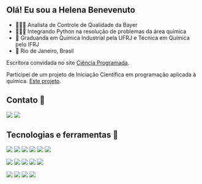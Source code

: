 ## Olá! Eu sou a Helena Benevenuto

* 👩🏻‍🔬 Analista de Controle de Qualidade da Bayer
* 👩🏻‍💻 Integrando Python na resolução de problemas da área química
* 🧪 Graduanda em Química Industrial pela UFRJ e Técnica em Química pelo IFRJ
* 📍 Rio de Janeiro, Brasil

Escritora convidada no site [Ciência Programada](https://cienciaprogramada.com.br/author/helenabenevenuto/).

Participei de um projeto de Iniciação Científica em programação aplicada à química. [Este projeto](https://github.com/helenabenevenuto/pH-diagrams).

## Contato 📲
<div style="display: inline-block"> 
  <a href="https://www.linkedin.com/in/helenabenevenuto" target="_blank"><img src="https://img.shields.io/badge/-LinkedIn-%230077B5?style=for-the-badge&logo=linkedin&logoColor=white" target="_blank"></a> 
   <a href = "mailto:helenabsoares[at]gmail.com"><img src="https://img.shields.io/badge/Gmail-D14836?style=for-the-badge&logo=gmail&logoColor=white" target="_blank"></a>
</div>

## Tecnologias e ferramentas 🔧
![](https://img.shields.io/badge/_-Python-informational?style=flat&logo=python&labelColor=gray&logoColor=white&color=29C8BB)
![](https://img.shields.io/badge/_-SQLite-informational?style=flat&logo=SQLite&labelColor=gray&logoColor=white&color=29C8BB)
![](https://img.shields.io/badge/_-Git-informational?style=flat&logo=Git&labelColor=gray&logoColor=white&color=29C8BB)
![](https://img.shields.io/badge/_-VSCode-informational?style=flat&logo=Visual%20Studio%20Code&labelColor=gray&logoColor=white&color=29C8BB)
![](https://img.shields.io/badge/_-Jupyter-informational?style=flat&logo=Jupyter&labelColor=gray&logoColor=white&color=29C8BB)
![](https://img.shields.io/badge/_-Anaconda-informational?style=flat&logo=Anaconda&labelColor=gray&logoColor=white&color=29C8BB)

![](https://img.shields.io/badge/_-Pandas-informational?style=flat&logo=Pandas&labelColor=gray&logoColor=white&color=29C8BB)
![](https://img.shields.io/badge/_-NumPy-informational?style=flat&logo=NumPy&labelColor=gray&logoColor=white&color=29C8BB)
![](https://img.shields.io/badge/_-SciPy-informational?style=flat&logo=SciPy&labelColor=gray&logoColor=white&color=29C8BB)
![](https://img.shields.io/badge/_-Matplotlib-informational?style=flat&logo=Matplotlib&labelColor=gray&logoColor=white&color=29C8BB)
![](https://img.shields.io/badge/_-Plotly-informational?style=flat&logo=Plotly&labelColor=gray&logoColor=white&color=29C8BB)

![](https://img.shields.io/badge/_-SAP-informational?style=flat&logo=SAP&labelColor=gray&logoColor=white&color=29C8BB)
![](https://img.shields.io/badge/_-MS_Excel-informational?style=flat&logo=Microsoft%20Excel&labelColor=gray&logoColor=white&color=29C8BB)
![](https://img.shields.io/badge/_-LateX-informational?style=flat&logo=LateX&labelColor=gray&logoColor=white&color=29C8BB)
![](https://img.shields.io/badge/_-Trello-informational?style=flat&logo=Trello&labelColor=gray&logoColor=white&color=29C8BB)
